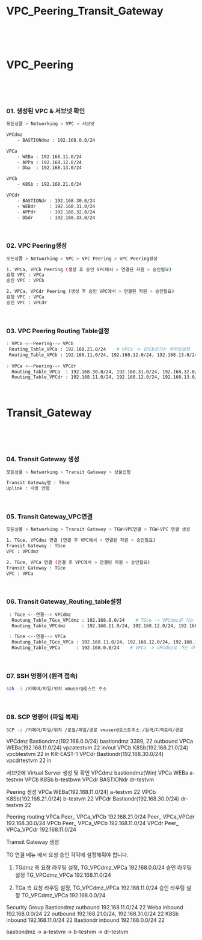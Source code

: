 <h1>VPC_Peering_Transit_Gateway</h1>
</br>
</br>
</br>

<h1>VPC_Peering</h1>
</br>
</br>
</br>

<h3>01. 생성된 VPC & 서브넷 확인</h3>

```bash
모든상품 > Networking > VPC > 서브넷

VPCdmz
    - BASTIONdmz : 192.168.0.0/24

VPCa
    - WEBa : 192.168.11.0/24
    - APPa : 192.168.12.0/24
    - Dba  : 192.168.13.0/24

VPCb
    - K8Sb : 192.168.21.0/24

VPCdr
    - BASTIONdr : 192.168.30.0/24
    - WEBdr     : 192.168.31.0/24
    - APPdr     : 192.168.32.0/24
    - Dbdr      : 192.168.33.0/24
```

</br> 

<h3>02. VPC Peering생성</h3>

```bash
모든상품 > Networking > VPC > VPC Peering > VPC Peering생성

1. VPCa, VPCb Peering (생성 후 승인 VPC에서 > 연결된 자원 > 승인필요)
요청 VPC : VPCa
승인 VPC : VPCb

2. VPCa, VPCdr Peering (생성 후 승인 VPC에서 > 연결된 자원 > 승인필요)
요청 VPC : VPCa
승인 VPC : VPCdr

```

</br>

<h3>03. VPC Peering Routing Table설정</h3>

```bash
: VPCa <--Peering--> VPCb
 Routing_Table_VPCa : 192.168.21.0/24    # VPCa -> VPCb로가는 라우팅설정
 Routing_Table_VPCb : 192.168.11.0/24, 192.168.12.0/24, 192.168.13.0/24    # VPCb -> VPCa로가는 라우팅설정
 
: VPCa <--Peering--> VPCdr
  Routing_Table_VPCa  : 192.168.30.0/24, 192.168.31.0/24, 192.168.32.0/24, 192.168.33.0/24    # VPCa -> VPCdr로 가는 라우팅 설정
  Routing_Table_VPCdr : 192.168.11.0/24, 192.168.12.0/24, 192.168.13.0/24    # VPCdr -> VPCa로 가는 라우팅 설정
```

</br>

<h1>Transit_Gateway</h1>
</br>
</br>
</br>

<h3>04. Transit Gateway 생성</h3>

```bash
모든상품 > Networking > Transit Gateway > 상품신청

Transit Gateway명 : TGce
Uplink : 사용 안함
```

</br>

<h3>05. Transit Gateway_VPC연결</h3>

```bash
모든상품 > Networking > Transit Gateway > TGW>VPC연결 > TGW-VPC 연결 생성

1. TGce, VPCdmz 연결 (연결 후 VPC에서 > 연결된 자원 > 승인필요)
Transit Gateway : TGce
VPC : VPCdmz

2. TGce, VPCa 연결 (연결 후 VPC에서 > 연결된 자원 > 승인필요)
Transit Gateway : TGce
VPC : VPCa
```

</br>

<h3>06. Transit Gateway_Routing_table설정</h3>

```bash
 : TGce <--연결--> VPCdmz
  Routung_Table_TGce_VPCdmz : 192.168.0.0/24    # TGce -> VPCdmz로 가는 라우팅 설정
  Routing_Table_VPCdmz      : 192.168.11.0/24, 192.168.12.0/24, 192.168.13.0/24    # VPCdmz -> VPCa로 가는 라우팅 설정

 : TGce <--연결--> VPCa
  Routung_Table_TGce_VPCa : 192.168.11.0/24, 192.168.12.0/24, 192.168.13.0/24    # TGce -> VPCa로 가는 라우팅 설정
  Routing_Table_VPCa      : 192.168.0.0/24    # VPCa -> VPCdmz로 가는 라우팅 설정

```

</br>

<h3>07. SSH 명령어 (원격 접속)</h3>

```bash
ssh -i /키페어/파일/위치 vmuser@호스트 주소
```

</br>

<h3>08. SCP 명령어 (파일 복제)</h3>

```bash
SCP -i /키페어/파일/위치 /로컬/파일/경로 vmuser@호스트주소:/원격/디렉토리/경로
```




VPCdmz Bastiondmz(192.168.0.0/24) bastiondmz 3389, 22 outbound
VPCa WEBa(192.168.11.0/24) vpcatestvm 22 in/out
VPCb K8Sb(192.168.21.0/24) vpcbtestvm 22 in
KR-EAST-1 VPCdr Bastiondr(192.168.30.0/24) vpcdrtestvm 22 in

서브넷에 Virtual Server 생성 및 확인
VPCdmz bastiondmz(Win)
VPCa WEBa a-testvm 
VPCb K8Sb b-testbvm
VPCdr BASTIONdr dr-testvm

Peering 생성
VPCa WEBa(192.168.11.0/24) a-testvm 22 
VPCb K8Sb(192.168.21.0/24) b-testvm 22
VPCdr Bastiondr(192.168.30.0/24) dr-testvm 22

Peering routing
VPCa    Peer_ VPCa_VPCb 192.168.21.0/24 
          Peer_ VPCa_VPCdr 192.168.30.0/24
VPCb    Peer_ VPCa_VPCb 192.168.11.0/24
VPCdr   Peer_ VPCa_VPCdr 192.168.11.0/24     

Tramsit Gateway 생성

TG 연결 메뉴 에서 요청 승인 각각에 설정해줘야 합니다.

1. TGdmz 측 요청 라우팅 설정,  TG_VPCdmz_VPCa 192.168.0.0/24
                 승인 라우팅 설정  TG_VPCdmz_VPCa 192.168.11.0/24
    
1. TGa 측 요청 라우팅 설정,  TG_VPCdmz_VPCa 192.168.11.0/24
                 승인 라우팅 설정  TG_VPCdmz_VPCa 192.168.0.0/24

Security Group
Bastiondmz outbound 192.168.11.0/24 22
Weba inbound 192.168.0.0/24 22
        outbound 192.168.21.0/24, 192.168.31.0/24 22
K8Sb   inbound 192.168.11.0/24 22
Bastiondr  inbound 192.168.0.0/24 22

bastiondmz -> a-testvm -> b-testvm
                               -> dr-testvm
















